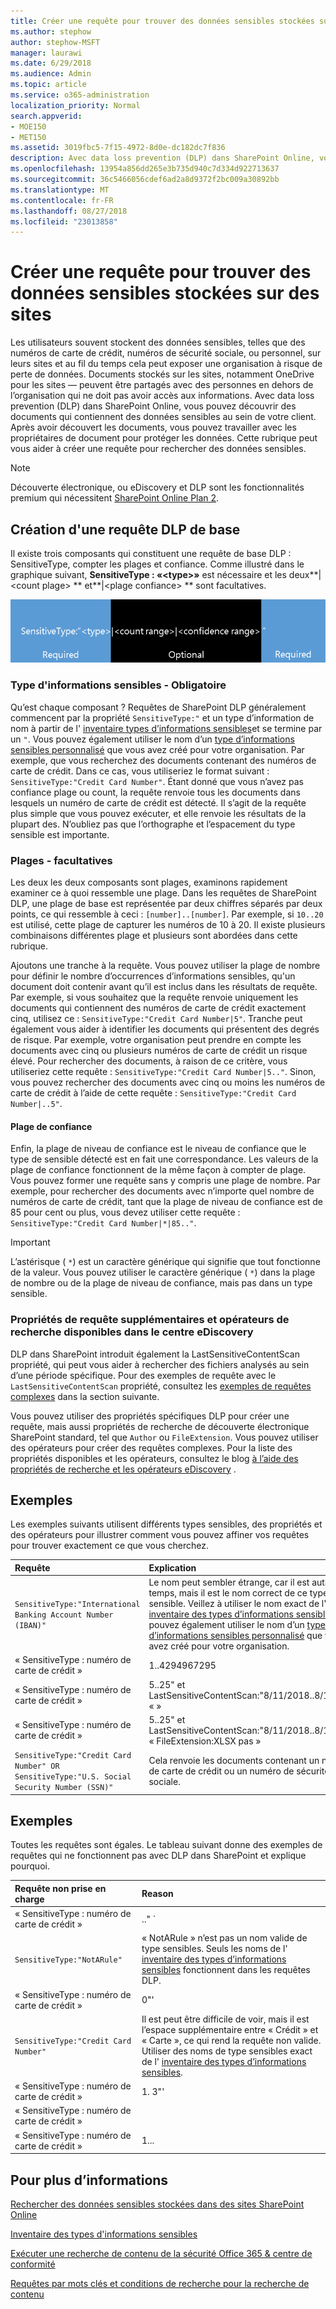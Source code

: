 ```yaml
---
title: Créer une requête pour trouver des données sensibles stockées sur des sites
ms.author: stephow
author: stephow-MSFT
manager: laurawi
ms.date: 6/29/2018
ms.audience: Admin
ms.topic: article
ms.service: o365-administration
localization_priority: Normal
search.appverid:
- MOE150
- MET150
ms.assetid: 3019fbc5-7f15-4972-8d0e-dc182dc7f836
description: Avec data loss prevention (DLP) dans SharePoint Online, vous pouvez découvrir des documents qui contiennent des données sensibles au sein de votre client. Après avoir découvert les documents, vous pouvez travailler avec les propriétaires de document pour protéger les données. Cette rubrique peut vous aider à créer une requête pour rechercher des données sensibles.
ms.openlocfilehash: 13954a856dd265e3b735d940c7d334d922713637
ms.sourcegitcommit: 36c5466056cdef6ad2a8d9372f2bc009a30892bb
ms.translationtype: MT
ms.contentlocale: fr-FR
ms.lasthandoff: 08/27/2018
ms.locfileid: "23013858"
---
```

# <a name="form-a-query-to-find-sensitive-data-stored-on-sites"></a>Créer une requête pour trouver des données sensibles stockées sur des sites

Les utilisateurs souvent stockent des données sensibles, telles que des numéros de carte de crédit, numéros de sécurité sociale, ou personnel, sur leurs sites et au fil du temps cela peut exposer une organisation à risque de perte de données. Documents stockés sur les sites, notamment OneDrive pour les sites — peuvent être partagés avec des personnes en dehors de l’organisation qui ne doit pas avoir accès aux informations. Avec data loss prevention (DLP) dans SharePoint Online, vous pouvez découvrir des documents qui contiennent des données sensibles au sein de votre client. Après avoir découvert les documents, vous pouvez travailler avec les propriétaires de document pour protéger les données. Cette rubrique peut vous aider à créer une requête pour rechercher des données sensibles.
  
> [!NOTE]
> Découverte électronique, ou eDiscovery et DLP sont les fonctionnalités premium qui nécessitent [SharePoint Online Plan 2](https://go.microsoft.com/fwlink/?LinkId=510080). 
  
## <a name="forming-a-basic-dlp-query"></a>Création d'une requête DLP de base

Il existe trois composants qui constituent une requête de base DLP : SensitiveType, compter les plages et confiance. Comme illustré dans le graphique suivant, **SensitiveType : «\<type\>»** est nécessaire et les deux**|\<count plage\> ** et**|\<plage confiance\> ** sont facultatives. 
  
![Exemple de requête divisée en obligatoire et facultative](media/DLP-query-example-text.png)
  
### <a name="sensitive-type---required"></a>Type d'informations sensibles - Obligatoire

Qu’est chaque composant ? Requêtes de SharePoint DLP généralement commencent par la propriété `SensitiveType:"` et un type d’information de nom à partir de l' [inventaire types d’informations sensibles](https://go.microsoft.com/fwlink/?LinkID=509999)et se termine par un `"`. Vous pouvez également utiliser le nom d’un [type d’informations sensibles personnalisé](create-a-custom-sensitive-information-type.md) que vous avez créé pour votre organisation. Par exemple, que vous recherchez des documents contenant des numéros de carte de crédit. Dans ce cas, vous utiliseriez le format suivant : `SensitiveType:"Credit Card Number"`. Étant donné que vous n’avez pas confiance plage ou count, la requête renvoie tous les documents dans lesquels un numéro de carte de crédit est détecté. Il s’agit de la requête plus simple que vous pouvez exécuter, et elle renvoie les résultats de la plupart des. N’oubliez pas que l’orthographe et l’espacement du type sensible est importante. 
  
### <a name="ranges---optional"></a>Plages - facultatives

Les deux les deux composants sont plages, examinons rapidement examiner ce à quoi ressemble une plage. Dans les requêtes de SharePoint DLP, une plage de base est représentée par deux chiffres séparés par deux points, ce qui ressemble à ceci : `[number]..[number]`. Par exemple, si `10..20` est utilisé, cette plage de capturer les numéros de 10 à 20. Il existe plusieurs combinaisons différentes plage et plusieurs sont abordées dans cette rubrique. 
  
Ajoutons une tranche à la requête. Vous pouvez utiliser la plage de nombre pour définir le nombre d’occurrences d’informations sensibles, qu'un document doit contenir avant qu’il est inclus dans les résultats de requête. Par exemple, si vous souhaitez que la requête renvoie uniquement les documents qui contiennent des numéros de carte de crédit exactement cinq, utilisez ce : `SensitiveType:"Credit Card Number|5"`. Tranche peut également vous aider à identifier les documents qui présentent des degrés de risque. Par exemple, votre organisation peut prendre en compte les documents avec cinq ou plusieurs numéros de carte de crédit un risque élevé. Pour rechercher des documents, à raison de ce critère, vous utiliseriez cette requête : `SensitiveType:"Credit Card Number|5.."`. Sinon, vous pouvez rechercher des documents avec cinq ou moins les numéros de carte de crédit à l’aide de cette requête : `SensitiveType:"Credit Card Number|..5"`. 
  
#### <a name="confidence-range"></a>Plage de confiance

Enfin, la plage de niveau de confiance est le niveau de confiance que le type de sensible détecté est en fait une correspondance. Les valeurs de la plage de confiance fonctionnent de la même façon à compter de plage. Vous pouvez former une requête sans y compris une plage de nombre. Par exemple, pour rechercher des documents avec n’importe quel nombre de numéros de carte de crédit, tant que la plage de niveau de confiance est de 85 pour cent ou plus, vous devez utiliser cette requête : `SensitiveType:"Credit Card Number|*|85.."`. 
  
> [!IMPORTANT]
> L’astérisque ( `*`) est un caractère générique qui signifie que tout fonctionne de la valeur. Vous pouvez utiliser le caractère générique ( `*`) dans la plage de nombre ou de la plage de niveau de confiance, mais pas dans un type sensible. 
  
### <a name="additional-query-properties-and-search-operators-available-in-the-ediscovery-center"></a>Propriétés de requête supplémentaires et opérateurs de recherche disponibles dans le centre eDiscovery

DLP dans SharePoint introduit également la LastSensitiveContentScan propriété, qui peut vous aider à rechercher des fichiers analysés au sein d’une période spécifique. Pour des exemples de requête avec le `LastSensitiveContentScan` propriété, consultez les [exemples de requêtes complexes](form-a-query-to-find-sensitive-data-stored-on-sites.md#BKMK_ExamplesOfComplexQueries) dans la section suivante. 
  
Vous pouvez utiliser des propriétés spécifiques DLP pour créer une requête, mais aussi propriétés de recherche de découverte électronique SharePoint standard, tel que `Author` ou `FileExtension`. Vous pouvez utiliser des opérateurs pour créer des requêtes complexes. Pour la liste des propriétés disponibles et les opérateurs, consultez le blog [à l’aide des propriétés de recherche et les opérateurs eDiscovery](https://go.microsoft.com/fwlink/?LinkId=510093) . 
  
## <a name="examples-of-complex-queries"></a>Exemples

Les exemples suivants utilisent différents types sensibles, des propriétés et des opérateurs pour illustrer comment vous pouvez affiner vos requêtes pour trouver exactement ce que vous cherchez.
  
|**Requête**|**Explication**|
|:-----|:-----|
| `SensitiveType:"International Banking Account Number (IBAN)"` <br/> |Le nom peut sembler étrange, car il est autant de temps, mais il est le nom correct de ce type sensible. Veillez à utiliser le nom exact de l' [inventaire des types d’informations sensibles](https://go.microsoft.com/fwlink/?LinkID=509999). Vous pouvez également utiliser le nom d’un [type d’informations sensibles personnalisé](create-a-custom-sensitive-information-type.md) que vous avez créé pour votre organisation.<br/> |
| « SensitiveType : numéro de carte de crédit »|1..4294967295|1..100"' <br/> |Cela renvoie les documents contenant au moins une correspondance au type sensible « Numéro de carte de crédit. » Les valeurs pour chaque plage sont les valeurs minimales et maximales respectifs. Un moyen plus simple pour écrire cette requête est `SensitiveType:"Credit Card Number"`, mais où est la fête qui ?<br/> |
| « SensitiveType : numéro de carte de crédit »| 5..25" et LastSensitiveContentScan:"8/11/2018..8/13/2018 « » <br/> |Il en résulte des documents avec des numéros de carte de crédit 5-25 qui ont été analysés à partir de 11 août 2018 par le biais du 13 août 2018.  <br/> |
| « SensitiveType : numéro de carte de crédit »| 5..25" et LastSensitiveContentScan:"8/11/2018..8/13/2018 « FileExtension:XLSX pas » <br/> |Il en résulte des documents avec des numéros de carte de crédit 5-25 qui ont été analysés à partir de 11 août 2018 par le biais du 13 août 2018. Les fichiers avec une extension XLSX ne sont pas inclus dans les résultats de requête.  `FileExtension` est une des nombreuses propriétés que vous pouvez inclure dans une requête. Pour plus d’informations, voir [utilisation des propriétés de recherche et les opérateurs eDiscovery](https://go.microsoft.com/fwlink/?LinkId=510093).<br/> |
| `SensitiveType:"Credit Card Number" OR SensitiveType:"U.S. Social Security Number (SSN)"` <br/> |Cela renvoie les documents contenant un numéro de carte de crédit ou un numéro de sécurité sociale.  <br/> |
   
## <a name="examples-of-queries-to-avoid"></a>Exemples

Toutes les requêtes sont égales. Le tableau suivant donne des exemples de requêtes qui ne fonctionnent pas avec DLP dans SharePoint et explique pourquoi.
  
|**Requête non prise en charge**|**Reason**|
|:-----|:-----|
| « SensitiveType : numéro de carte de crédit »|.." ` <br/> |Vous devez ajouter au moins un nombre.  <br/> |
| `SensitiveType:"NotARule"` <br/> |« NotARule » n’est pas un nom valide de type sensibles. Seuls les noms de l' [inventaire des types d’informations sensibles](https://go.microsoft.com/fwlink/?LinkID=509999) fonctionnent dans les requêtes DLP.<br/> |
| « SensitiveType : numéro de carte de crédit »|0"' <br/> |Zéro n’est pas valide en tant que la valeur minimale ou la valeur maximale d’une plage.  <br/> |
| `SensitiveType:"Credit Card Number"` <br/> |Il est peut être difficile de voir, mais il est l’espace supplémentaire entre « Crédit » et « Carte », ce qui rend la requête non valide. Utiliser des noms de type sensibles exact de l' [inventaire des types d’informations sensibles](https://go.microsoft.com/fwlink/?LinkID=509999).<br/> |
| « SensitiveType : numéro de carte de crédit »|1. 3"' <br/> |La partie deux périodes ne doivent pas être séparée par un espace.  <br/> |
| « SensitiveType : numéro de carte de crédit »| |1...|80.. » » <br/> |Il existe trop de barre verticale délimiteurs (|). Respecter le format : « SensitiveType : numéro de carte de crédit »|1...|80.. » » <br/> |
| « SensitiveType : numéro de carte de crédit »|1...|80..101"' <br/> |Étant donné que les valeurs de niveau de confiance représentent un pourcentage, ils ne peut pas dépasser 100. Choisissez un numéro entre 1 et 100 à la place.  <br/> |
   
## <a name="for-more-information"></a>Pour plus d’informations

[Rechercher des données sensibles stockées dans des sites SharePoint Online](https://support.office.com/article/ef788d8f-9748-4025-bfe4-40541ca4cfb2)
  
[Inventaire des types d'informations sensibles](https://go.microsoft.com/fwlink/?LinkID=509999)
  
[Exécuter une recherche de contenu de la sécurité Office 365 &amp; centre de conformité](run-a-content-search-in-the-security-and-compliance-center.md)
  
[Requêtes par mots clés et conditions de recherche pour la recherche de contenu](keyword-queries-and-search-conditions.md)
  

